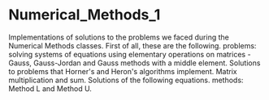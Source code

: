 # Numerical_Methods_1
Implementations of solutions to the problems we faced during the Numerical Methods classes. First of all, these are the following. problems: solving systems of equations using elementary operations on matrices - Gauss, Gauss-Jordan and Gauss methods with a middle element. Solutions to problems that Horner's and Heron's algorithms implement. Matrix multiplication and sum. Solutions of the following equations. methods: Method L and Method U.
